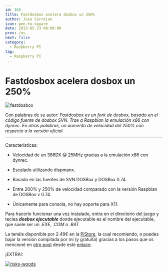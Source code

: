 ```yaml
---
id: 165
title: Fastdosbox acelera dosbox un 250%
author: Jose Cerrejon
icon: pen-to-square
date: 2013-05-23 08:00:00
prev: /es
next: false
category:
  - Raspberry PI
tag:
  - Raspberry PI
---
```


# Fastdosbox acelera dosbox un 250%

![fastdosbox](/images/fastdosbox.jpg)

Con palabras de su autor: *Fastdosbox es un fork de dosbox, basado en el código fuente de dosbox SVN. Trae a Raspbian la emulación x86 con dynrec.
En otras palabras, un aumento de velocidad del 250% con respecto a la versión oficial.*

- - -
Características:

* Velocidad de un 386DX @ 25MHz gracias a la emulación x86 con dynrec.

* Escalado utilizando dispmanx.

* Basado en las fuentes de SVN DOSBox y DOSBox 0.74.

* Entre 200% y 250% de velocidad comparado con la versión Raspbian de DOSBox v 0.74.

* Únicamente para consola, no hay soporte para X11.

Para hacerlo funcionar una vez instalado, entra en el directorio del juego y teclea ***dosbox ejecutable*** donde ejecutable es el nombre del ejecutable, que suele ser un *.EXE*, *.COM* o *.BAT*

La tenéis disponible por 2.49€ en la [PiStore](http://store.raspberrypi.com/projects/fastdosbox), la cual recomiendo, o puedes bajar la versión compilada por mí (y gratuíta) gracias a los pasos que os mencioné en [otro post](/post.php?id=162) desde este [enlace](/res/fastdosbox_1.5-1_armhf.deb).

¡EXTRA!:

<a href="/res/risky-woods.zip">![risky-woods](/images/rwood.jpg "¡Descarga y juega Risky Woods!")</a>